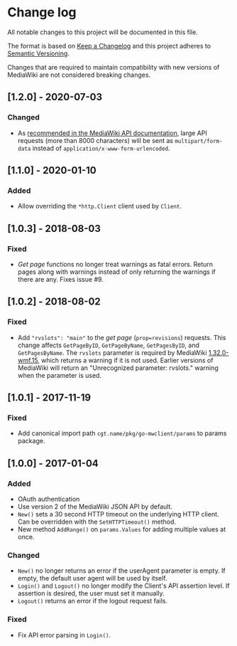 # Change log

All notable changes to this project will be documented in this file.

The format is based on [Keep a Changelog](http://keepachangelog.com/) 
and this project adheres to [Semantic Versioning](http://semver.org/).

Changes that are required to maintain compatibility with new versions of
MediaWiki are not considered breaking changes.

## [1.2.0] - 2020-07-03
### Changed
- As [recommended in the MediaWiki API documentation](https://www.mediawiki.org/wiki/API:Edit#Large_edits),
  large API requests (more than 8000 characters) will be sent as
  `multipart/form-data` instead of `application/x-www-form-urlencoded`.

## [1.1.0] - 2020-01-10
### Added
- Allow overriding the `*http.Client` client used by `Client`.

## [1.0.3] - 2018-08-03
### Fixed
- *Get page* functions no longer treat warnings as fatal errors. Return pages
  along with warnings instead of only returning the warnings if there are any.
  Fixes issue #9.

## [1.0.2] - 2018-08-02
### Fixed
- Add `"rvslots": "main"` to the *get page* (`prop=revisions`) requests.
  This change affects `GetPageByID`, `GetPageByName`, `GetPagesByID`,
  and `GetPagesByName`.  The `rvslots` parameter is required by MediaWiki
  [1.32.0-wmf.15](https://gerrit.wikimedia.org/r/plugins/gitiles/mediawiki/core/+/07842be379ca3d4d0bc0608c217dd0e8cd7cbe4b),
  which returns a warning if it is not used. Earlier versions
  of MediaWiki will return an "Unrecognized parameter: rvslots." warning when
  the parameter is used.

## [1.0.1] - 2017-11-19
### Fixed
- Add canonical import path `cgt.name/pkg/go-mwclient/params` to params
  package.

## [1.0.0] - 2017-01-04
### Added
- OAuth authentication
- Use version 2 of the MediaWiki JSON API by default.
- `New()` sets a 30 second HTTP timeout on the underlying HTTP client.
Can be overridden with the `SetHTTPTimeout()` method.
- New method `AddRange()` on `params.Values` for adding multiple values at once.

### Changed
- `New()` no longer returns an error if the userAgent parameter is empty.
If empty, the default user agent will be used by itself.
- `Login()` and `Logout()` no longer modify the Client's API assertion level.
If assertion is desired, the user must set it manually.
- `Logout()` returns an error if the logout request fails.

### Fixed
- Fix API error parsing in `Login()`.
